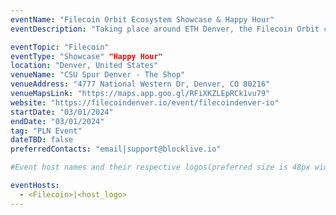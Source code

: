 ```yaml
---
eventName: "Filecoin Orbit Ecosystem Showcase & Happy Hour"
eventDescription: "Taking place around ETH Denver, the Filecoin Orbit community event provides an opportunity to immerse yourself in the Filecoin ecosystem, learn from the brightest minds in the industry, and connect with like-minded community members. Join us at The Shop in CSU Spur Denver!" 

eventTopic: "Filecoin"
eventType: "Showcase" "Happy Hour"
location: "Denver, United States"
venueName: "CSU Spur Denver - The Shop"
venueAddress: "4777 National Western Dr, Denver, CO 80216"
venueMapsLink: "https://maps.app.goo.gl/RFiXKZLEpRCk1vu79"
website: "https://filecoindenver.io/event/filecoindenver-io"
startDate: "03/01/2024"
endDate: "03/01/2024" 
tag: "PLN Event" 
dateTBD: false
preferredContacts: "email|support@blocklive.io"

#Event host names and their respective logos(preferred size is 48px width, 48px height)-place the logo file on the path 'public/uploads' for eg.   - IPFS|ipfs-logo.png

eventHosts:
  - <Filecoin>|<host_logo>
---
```

